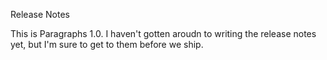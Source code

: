 Release Notes

This is Paragraphs 1.0. I haven't gotten aroudn to writing the release notes yet, but I'm sure to get to them before we ship.